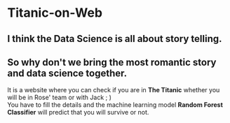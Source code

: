 # Titanic-on-Web
## I think the Data Science is all about story telling.
## So why don't we bring the most romantic story and data science together.
It is a website where you can check if you are in **The Titanic** whether you will be in Rose' team or with Jack ; )<br>
You have to fill the details and the machine learning model **Random Forest Classifier** will predict that you will survive or not.
